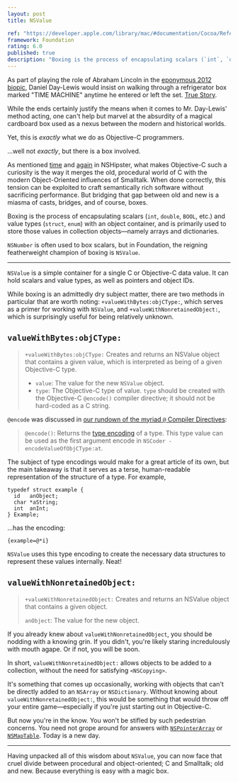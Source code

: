 ```yaml
---
layout: post
title: NSValue

ref: "https://developer.apple.com/library/mac/#documentation/Cocoa/Reference/Foundation/Classes/NSValue_Class/Reference/Reference.html"
framework: Foundation
rating: 6.0
published: true
description: "Boxing is the process of encapsulating scalars (`int`, `double`, `BOOL`, etc.) and value types (`struct`, `enum`) with an object container, and is primarily used to store those values in collection objects—namely arrays and dictionaries. In Foundation, the reigning featherweight champion of boxing is `NSValue`."
---
```


As part of playing the role of Abraham Lincoln in the [eponymous 2012 biopic](http://www.imdb.com/title/tt0443272/), Daniel Day-Lewis would insist on walking through a refrigerator box marked "TIME MACHINE" anytime he entered or left the set. [True Story](http://filmdrunk.uproxx.com/2012/10/daniel-day-lewis-method-acting-lincoln-ny-times-profile).

While the ends certainly justify the means when it comes to Mr. Day-Lewis' method acting, one can't help but marvel at the absurdity of a magical cardboard box used as a nexus between the modern and historical worlds.

Yet, this is _exactly_ what we do as Objective-C programmers.

...well not _exactly_, but there is a box involved.

As mentioned [time](http://nshipster.com/ns_enum-ns_options/) and [again](http://nshipster.com/nil/) in NSHipster, what makes Objective-C such a curiosity is the way it merges the old, procedural world of C with the modern Object-Oriented influences of Smalltalk. When done correctly, this tension can be exploited to craft semantically rich software without sacrificing performance. But bridging that gap between old and new is a miasma of casts, bridges, and of course, boxes.

Boxing is the process of encapsulating scalars (`int`, `double`, `BOOL`, etc.) and value types (`struct`, `enum`) with an object container, and is primarily used to store those values in collection objects—namely arrays and dictionaries.

`NSNumber` is often used to box scalars, but in Foundation, the reigning featherweight champion of boxing is `NSValue`.

---

`NSValue` is a simple container for a single C or Objective-C data value. It can hold scalars and value types, as well as pointers and object IDs.

While boxing is an admittedly dry subject matter, there are two methods in particular that are worth noting: `+valueWithBytes:objCType:`, which serves as a primer for working with `NSValue`, and 
`+valueWithNonretainedObject:`, which is surprisingly useful for being relatively unknown.

## `valueWithBytes:objCType:`

> `+valueWithBytes:objCType:`
> Creates and returns an NSValue object that contains a given value, which is interpreted as being of a given Objective-C type.
>
> - `value`: The value for the new `NSValue` object.
> - `type`: The Objective-C type of value. `type` should be created with the Objective-C `@encode()` compiler directive; it should not be hard-coded as a C string.

`@encode` was discussed in [our rundown of the myriad `@` Compiler Directives](http://nshipster.com/at-compiler-directives/):

> `@encode()`: Returns the [type encoding](http://developer.apple.com/library/mac/#documentation/Cocoa/Conceptual/ObjCRuntimeGuide/Articles/ocrtTypeEncodings.html) of a type. This type value can be used as the first argument encode in `NSCoder -encodeValueOfObjCType:at`.

The subject of type encodings would make for a great article of its own, but the main takeaway is that it serves as a terse, human-readable representation of the structure of a type. For example,

~~~{objective-c}
typedef struct example {
  id   anObject;
  char *aString;
  int  anInt;
} Example;
~~~

...has the encoding:

~~~{objective-c}
{example=@*i}
~~~

`NSValue` uses this type encoding to create the necessary data structures to represent these values internally. Neat!

## `valueWithNonretainedObject:`

> `+valueWithNonretainedObject:`
> Creates and returns an NSValue object that contains a given object.
>
> `anObject`: The value for the new object.

If you already knew about `valueWithNonretainedObject`, you should be nodding with a knowing grin. If you didn't, you're likely staring incredulously with mouth agape. Or if not, you will be soon.

In short, `valueWithNonretainedObject:` allows objects to be added to a collection, without the need for satisfying `<NSCopying>`. 

It's something that comes up occasionally, working with objects that can't be directly added to an `NSArray` or `NSDictionary`. Without knowing about `valueWithNonretainedObject:`, this would be something that would throw off your entire game—especially if you're just starting out in Objective-C. 

But now you're in the know. You won't be stifled by such pedestrian concerns. You need not grope around for answers with [`NSPointerArray`](https://developer.apple.com/library/mac/#documentation/Cocoa/Reference/Foundation/Classes/NSPointerArray_Class/Introduction/Introduction.html) or [`NSMapTable`](https://developer.apple.com/library/mac/#documentation/Cocoa/Reference/NSMapTable_class/Reference/NSMapTable.html#//apple_ref/occ/cl/NSMapTable). Today is a new day.

---

Having unpacked all of this wisdom about `NSValue`, you can now face that cruel divide between procedural and object-oriented; C and Smalltalk; old and new. Because everything is easy with a magic box.
